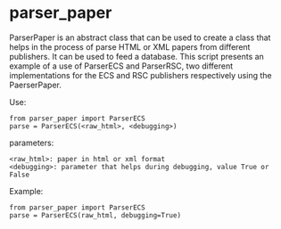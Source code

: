 # parser_paper

ParserPaper is an abstract class that can be used to create a class that helps
in the process of parse HTML or XML papers from different publishers. It can be
used to feed a database.
This script presents an example of a use of ParserECS and ParserRSC, 
two different implementations for the ECS and RSC publishers respectively 
using the PaerserPaper. 

Use:

    from parser_paper import ParserECS
    parse = ParserECS(<raw_html>, <debugging>)

parameters:

    <raw_html>: paper in html or xml format
    <debugging>: parameter that helps during debugging, value True or False

Example:

    from parser_paper import ParserECS
    parse = ParserECS(raw_html, debugging=True)

